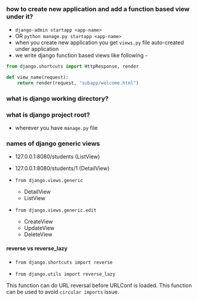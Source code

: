### how to create new application and add a function based view under it?

- `django-admin startapp <app-name>` 
- OR `python manage.py startapp <app-name>`
- when you create new application you get `views.py` file auto-created under application
- we write django function based views like following - 
```python
from django.shortcuts import HttpResponse, render

def view_name(request):
    return render(request, "subapp/welcome.html")
```


### what is django working directory?
### what is django project root?
- wherever you have `manage.py` file



### names of django generic views

- 127.0.0.1:8080/students (ListView)

- 127.0.0.1:8080/students/1 (DetailView)

- `from django.views.generic`
	- DetailView
	- ListView

- `from django.views.generic.edit`
	- CreateView
	- UpdateView
	- DeleteView



#### reverse vs reverse_lazy

- `from django.shortcuts import reverse`



- `from django.utils import reverse_lazy`

This function can do URL reversal before URLConf is loaded.
This function can be used to avoid `circular imports` issue.